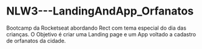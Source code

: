 # NLW3---LandingAndApp_Orfanatos
Bootcamp da Rocketseat abordando Rect com tema especial do dia das crianças.
O Objetivo é criar uma Landing page e um App voltado a cadastro de orfanatos da
cidade.
